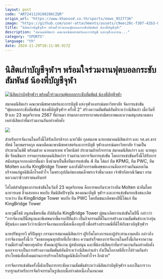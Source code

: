 ```yaml
---
layout: post
code: "ART241129100286CZQR"
origin_url: "https://www.khaosod.co.th/sports/news_9527736"
image: "https://github.com/user-attachments/assets/c9eec20c-f307-42b3-8d12-5d2db8e37f04"
title: "นิสิตเก่าบัญชีจุฬาฯ พร้อมใจร่วมงานฟุตบอลกระชับสัมพันธ์ น้องพี่บัญชีจุฬา"
description: "สมาคมนิสิตเก่า คณะพาณิชยศาสตร์และการบัญชี แห่งจุฬาลงกรณ..."
category: "SPORTS"
language: "th"
date: 2024-11-29T10:11:09.917Z
---
```


# นิสิตเก่าบัญชีจุฬาฯ พร้อมใจร่วมงานฟุตบอลกระชับสัมพันธ์ น้องพี่บัญชีจุฬา

[![นิสิตเก่าบัญชีจุฬาฯ พร้อมใจร่วมงานฟุตบอลกระชับสัมพันธ์ น้องพี่บัญชีจุฬา](https://www.khaosod.co.th/wpapp/uploads/2024/11/uor.jpg "นิสิตเก่าบัญชีจุฬาฯ พร้อมใจร่วมงานฟุตบอลกระชับสัมพันธ์ น้องพี่บัญชีจุฬา")](https://www.khaosod.co.th/wpapp/uploads/2024/11/uor.jpg)

สมาคมนิสิตเก่า คณะพาณิชยศาสตร์และการบัญชี แห่งจุฬาลงกรณ์มหาวิทยาลัย จัดการแข่งขัน “ฟุตบอลกระชับสัมพันธ์ น้องพี่บัญชีจุฬาฯ ครั้งที่ 2” สร้างความสัมพันธ์อันดีระหว่างนิสิตเก่า เมื่อวันที่ 9 และ 23 พฤศจิกายน 2567 ที่ผ่านมา ท่ามกลางบรรยากาศแห่งมิตรภาพและความสนุกสนานของเหล่านิสิตเก่าที่มาร่วมงานกันอย่างคับคั่ง

![](https://www.khaosod.co.th/wpapp/uploads/2024/11/8fb2e082-61aa-4e8c-b49a-3a70cf447ee7.jpg)

สำหรับการจัดงานในครั้งนี้ได้รับเกียรติจาก นายวิชัย กุลสมภพ นายกสมาคมนิสิตเก่าฯ และ รศ.ดร.ธารทัศน์ โมกขมรรคกุล คณบดีคณะพาณิชยศาสตร์และการบัญชี จุฬาลงกรณ์มหาวิทยาลัย ร่วมเป็นประธานในพิธี พร้อมด้วย นายอมรเทพ ทวีพานิชย์ ประธานฝ่ายกิจกรรม สมาคมนิสิตเก่าฯ และ นายศุภชัย รัตนชินกร กรรมการสมาคมนิสิตเก่าฯ ร่วมอำนวยการจัดการแข่งขัน โดยการแข่งขันครั้งนี้ได้รับการสนับสนุนจากองค์กรชั้นนำ ซึ่งนำมาเป็นชื่อทีมการแข่งขัน 4 ทีม ได้แก่ ทีม KPMG, ทีม PWC, ทีม Molten และทีม KingBridge Tower และยังมีกิจกรรมพิเศษของงานคือการร่วมกันมอบเงินบริจาคแก่มูลนิธิเด็กโรคหัวใจ ในพระอุปถัมภ์ของสมเด็จพระเจ้าพี่นางเธอ เจ้าฟ้ากัลยาณิวัฒนา กรมหลวงนราธิวาสราชนครินทร์

ไฮไลต์สำคัญของการแข่งขันในวันที่ 23 พฤศจิกายน คือการพบกันระหว่างทีม Molten นำทีมโดย นายวรเดช ลิ่วแสงทอง พบกับ ทีมนิสิตปัจจุบัน ของคณะบัญชี จุฬาฯ และการแข่งขันรอบชิงชนะเลิศระหว่าง ทีม KingBridge Tower พบกับ ทีม PWC โดยทีมชนะเลิศของปีนี้ได้แก่ ทีม KingBridge Tower

นายวุฒิโชติ อนุสนธิ์พรเพิ่ม กัปตันทีม KingBridge Tower ผู้ชนะเลิศการแข่งขันในปีนี้ กล่าวว่า ”การจัดงานปีนี้สนุกและพิเศษมากขึ้นจากปีที่แล้ว เป็นกิจกรรมที่ดีในการสร้างความสัมพันธ์ระหว่างรุ่นพี่รุ่นน้อง ผมหวังว่าจะมีการจัดงานแบบนี้ต่อเนื่องทุกปี เพื่อสร้างประเพณีที่ดีให้กับชาวบัญชีจุฬาฯ

นายปรัชญาทวี ตรีปัญญา กรรมการสมาคมนิสิตเก่าฯ ผู้ริเริ่มโครงการและผู้ประสานงานหลัก กล่าวถึงการจัดงานครั้งนี้ว่า “ขอขอบคุณทุกฝ่ายที่เกี่ยวข้อง ความสำเร็จของการจัดงานในครั้งนี้เกิดจากความร่วมมือร่วมใจของทุกฝ่าย ทั้งคณะผู้จัดงาน ผู้สนับสนุน และพี่น้องนิสิตเก่าที่มาร่วมงานกันอย่างคับคั่ง นอกจากจะเป็นการสร้างความสัมพันธ์อันดีระหว่างนิสิตเก่าแล้ว ยังเป็นโอกาสดีที่เราได้ร่วมกันทำประโยชน์เพื่อสังคมผ่านการบริจาคให้กับมูลนิธิเด็กโรคหัวใจฯ อีกด้วย”

การจัดการแข่งขันครั้งนี้นับเป็นการกระชับความสัมพันธ์ระหว่างนิสิตเก่าบัญชีจุฬาฯ และเป็นการวางรากฐานสำหรับการจัดกิจกรรมในรูปแบบนี้อย่างต่อเนื่องในอนาคต